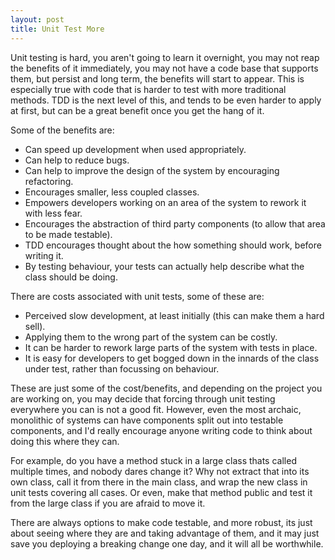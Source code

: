 ```yaml
---
layout: post
title: Unit Test More
---
```


Unit testing is hard, you aren't going to learn it overnight, you may not reap the benefits of it immediately, you may not have a code base that supports them, but persist and long term, the benefits will start to appear. This is especially true with code that is harder to test with more traditional methods. TDD is the next level of this, and tends to be even harder to apply at first, but can be a great benefit once you get the hang of it.

Some of the benefits are:
 - Can speed up development when used appropriately.
 - Can help to reduce bugs.
 - Can help to improve the design of the system by encouraging refactoring.
 - Encourages smaller, less coupled classes.
 - Empowers developers working on an area of the system to rework it with less fear.
 - Encourages the abstraction of third party components (to allow that area to be made testable).
 - TDD encourages thought about the how something should work, before writing it.
 - By testing behaviour, your tests can actually help describe what the class should be doing.

There are costs associated with unit tests, some of these are:
 - Perceived slow development, at least initially (this can make them a hard sell).
 - Applying them to the wrong part of the system can be costly.
 - It can be harder to rework large parts of the system with tests in place.
 - It is easy for developers to get bogged down in the innards of the class under test, rather than focussing on behaviour.

These are just some of the cost/benefits, and depending on the project you are working on, you may decide that forcing through unit testing everywhere you can is not a good fit. However, even the most archaic, monolithic of systems can have components split out into testable components, and I'd really encourage anyone writing code to think about doing this where they can.

For example, do you have a method stuck in a large class thats called multiple times, and nobody dares change it? Why not extract that into its own class, call it from there in the main class, and wrap the new class in unit tests covering all cases. Or even, make that method public and test it from the large class if you are afraid to move it.

There are always options to make code testable, and more robust, its just about seeing where they are and taking advantage of them, and it may just save you deploying a breaking change one day, and it will all be worthwhile. 






 


